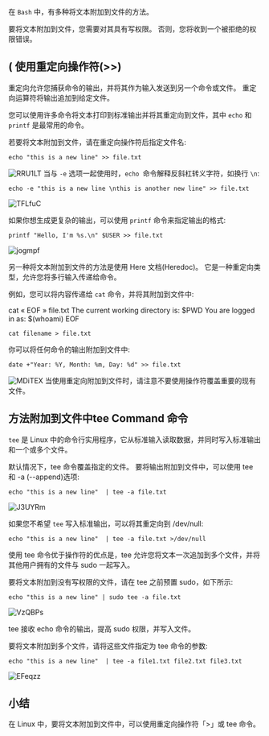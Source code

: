 在 `Bash` 中，有多种将文本附加到文件的方法。


要将文本附加到文件，您需要对其具有写权限。 否则，您将收到一个被拒绝的权限错误。

## ( 使用重定向操作符(>>)

重定向允许您捕获命令的输出，并将其作为输入发送到另一个命令或文件。 重定向运算符将输出追加到给定文件。


您可以使用许多命令将文本打印到标准输出并将其重定向到文件，其中 `echo` 和 `printf` 是最常用的命令。

若要将文本附加到文件，请在重定向操作符后指定文件名:
```
echo "this is a new line" >> file.txt
```
![RRU1LT](https://gitee.com/stormzhang/mdPic/raw/master/uPic/RRU1LT.png)
当与 `-e` 选项一起使用时，`echo `命令解释反斜杠转义字符，如换行 `\n`:
```
echo -e "this is a new line \nthis is another new line" >> file.txt
```

![TFLfuC](https://gitee.com/stormzhang/mdPic/raw/master/uPic/TFLfuC.png)

如果你想生成更复杂的输出，可以使用 `printf` 命令来指定输出的格式:

```
printf "Hello, I'm %s.\n" $USER >> file.txt
```
![jogmpf](https://gitee.com/stormzhang/mdPic/raw/master/uPic/jogmpf.png)

另一种将文本附加到文件的方法是使用 Here 文档(Heredoc)。 它是一种重定向类型，允许您将多行输入传递给命令。


例如，您可以将内容传递给 `cat` 命令，并将其附加到文件中:

cat « EOF » file.txt The current working directory is: $PWD You are logged in as: $(whoami) EOF
```
cat filename > file.txt 
```


你可以将任何命令的输出附加到文件中:
```
date +"Year: %Y, Month: %m, Day: %d" >> file.txt

```

![MDiTEX](https://gitee.com/stormzhang/mdPic/raw/master/uPic/MDiTEX.png)
当使用重定向附加到文件时，请注意不要使用操作符覆盖重要的现有文件。
## 方法附加到文件中tee Command 命令

`tee` 是 Linux 中的命令行实用程序，它从标准输入读取数据，并同时写入标准输出和一个或多个文件。


默认情况下，tee 命令覆盖指定的文件。 要将输出附加到文件中，可以使用 tee 和 -a (--append)选项:
```
echo "this is a new line"  | tee -a file.txt
```
![J3UYRm](https://gitee.com/stormzhang/mdPic/raw/master/uPic/J3UYRm.png)


如果您不希望 `tee` 写入标准输出，可以将其重定向到 /dev/null:
```
echo "this is a new line"  | tee -a file.txt >/dev/null
```

使用 tee 命令优于操作符的优点是，tee 允许您将文本一次追加到多个文件，并将其他用户拥有的文件与 sudo 一起写入。


要将文本附加到没有写权限的文件，请在 tee 之前预置 sudo，如下所示:
```
echo "this is a new line" | sudo tee -a file.txt
```
![VzQBPs](https://gitee.com/stormzhang/mdPic/raw/master/uPic/VzQBPs.png)

tee 接收 echo 命令的输出，提高 sudo 权限，并写入文件。


要将文本附加到多个文件，请将这些文件指定为 tee 命令的参数:
```
echo "this is a new line"  | tee -a file1.txt file2.txt file3.txt
```
![EFeqzz](https://gitee.com/stormzhang/mdPic/raw/master/uPic/EFeqzz.png)
## 小结

在 Linux 中，要将文本附加到文件中，可以使用重定向操作符「>」或 tee 命令。

